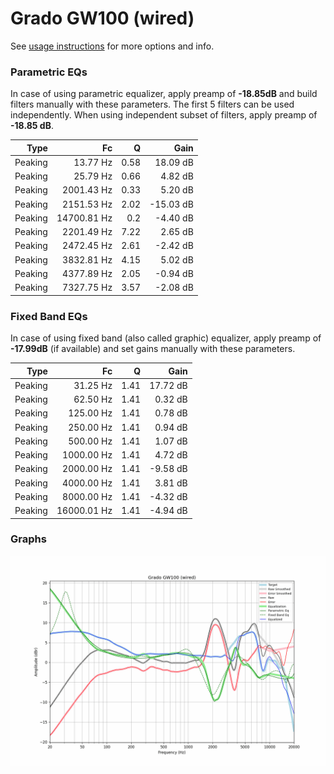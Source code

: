 # Grado GW100 (wired)
See [usage instructions](https://github.com/jaakkopasanen/AutoEq#usage) for more options and info.

### Parametric EQs
In case of using parametric equalizer, apply preamp of **-18.85dB** and build filters manually
with these parameters. The first 5 filters can be used independently.
When using independent subset of filters, apply preamp of **-18.85 dB**.

| Type    | Fc          |    Q | Gain      |
|--------:|------------:|-----:|----------:|
| Peaking | 13.77 Hz    | 0.58 | 18.09 dB  |
| Peaking | 25.79 Hz    | 0.66 | 4.82 dB   |
| Peaking | 2001.43 Hz  | 0.33 | 5.20 dB   |
| Peaking | 2151.53 Hz  | 2.02 | -15.03 dB |
| Peaking | 14700.81 Hz | 0.2  | -4.40 dB  |
| Peaking | 2201.49 Hz  | 7.22 | 2.65 dB   |
| Peaking | 2472.45 Hz  | 2.61 | -2.42 dB  |
| Peaking | 3832.81 Hz  | 4.15 | 5.02 dB   |
| Peaking | 4377.89 Hz  | 2.05 | -0.94 dB  |
| Peaking | 7327.75 Hz  | 3.57 | -2.08 dB  |

### Fixed Band EQs
In case of using fixed band (also called graphic) equalizer, apply preamp of **-17.99dB**
(if available) and set gains manually with these parameters.

| Type    | Fc          |    Q | Gain     |
|--------:|------------:|-----:|---------:|
| Peaking | 31.25 Hz    | 1.41 | 17.72 dB |
| Peaking | 62.50 Hz    | 1.41 | 0.32 dB  |
| Peaking | 125.00 Hz   | 1.41 | 0.78 dB  |
| Peaking | 250.00 Hz   | 1.41 | 0.94 dB  |
| Peaking | 500.00 Hz   | 1.41 | 1.07 dB  |
| Peaking | 1000.00 Hz  | 1.41 | 4.72 dB  |
| Peaking | 2000.00 Hz  | 1.41 | -9.58 dB |
| Peaking | 4000.00 Hz  | 1.41 | 3.81 dB  |
| Peaking | 8000.00 Hz  | 1.41 | -4.32 dB |
| Peaking | 16000.01 Hz | 1.41 | -4.94 dB |

### Graphs
![](./Grado%20GW100%20(wired).png)